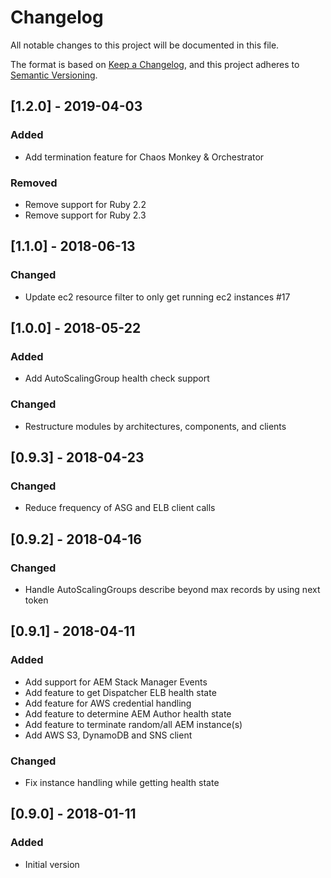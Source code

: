 # Changelog
All notable changes to this project will be documented in this file.

The format is based on [Keep a Changelog](https://keepachangelog.com/en/1.0.0/),
and this project adheres to [Semantic Versioning](https://semver.org/spec/v2.0.0.html).

## [1.2.0] - 2019-04-03

### Added
- Add termination feature for Chaos Monkey & Orchestrator

### Removed
- Remove support for Ruby 2.2
- Remove support for Ruby 2.3

## [1.1.0] - 2018-06-13

### Changed
- Update ec2 resource filter to only get running ec2 instances #17

## [1.0.0] - 2018-05-22

### Added
- Add AutoScalingGroup health check support

### Changed
- Restructure modules by architectures, components, and clients

## [0.9.3] - 2018-04-23

### Changed
- Reduce frequency of ASG and ELB client calls

## [0.9.2] - 2018-04-16

### Changed
- Handle AutoScalingGroups describe beyond max records by using next token

## [0.9.1] - 2018-04-11

### Added
- Add support for AEM Stack Manager Events
- Add feature to get Dispatcher ELB health state
- Add feature for AWS credential handling
- Add feature to determine AEM Author health state
- Add feature to terminate random/all AEM instance(s)
- Add AWS S3, DynamoDB and SNS client

### Changed
- Fix instance handling while getting health state

## [0.9.0] - 2018-01-11

### Added
- Initial version

